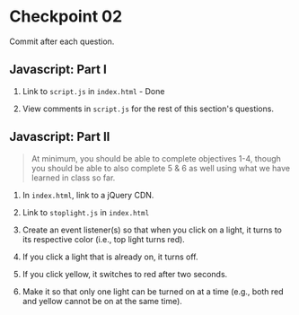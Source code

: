 # Checkpoint 02

Commit after each question.

## Javascript: Part I

1. Link to `script.js` in `index.html` - Done

1. View comments in `script.js` for the rest of this section's questions.

## Javascript: Part II

> At minimum, you should be able to complete objectives 1-4, though you should be able to also complete 5 & 6 as well using what we have learned in class so far.


1. In `index.html`, link to a jQuery CDN.

1. Link to `stoplight.js` in `index.html`

1. Create an event listener(s) so that when you click on a light, it turns to its respective color (i.e., top light turns red).

1. If you click a light that is already on, it turns off.

1. If you click yellow, it switches to red after two seconds.

1. Make it so that only one light can be turned on at a time (e.g., both red and yellow cannot be on at the same time).
